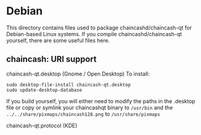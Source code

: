 
Debian
====================
This directory contains files used to package chaincashd/chaincash-qt
for Debian-based Linux systems. If you compile chaincashd/chaincash-qt yourself, there are some useful files here.

## chaincash: URI support ##


chaincash-qt.desktop  (Gnome / Open Desktop)
To install:

	sudo desktop-file-install chaincash-qt.desktop
	sudo update-desktop-database

If you build yourself, you will either need to modify the paths in
the .desktop file or copy or symlink your chaincashqt binary to `/usr/bin`
and the `../../share/pixmaps/chaincash128.png` to `/usr/share/pixmaps`

chaincash-qt.protocol (KDE)

